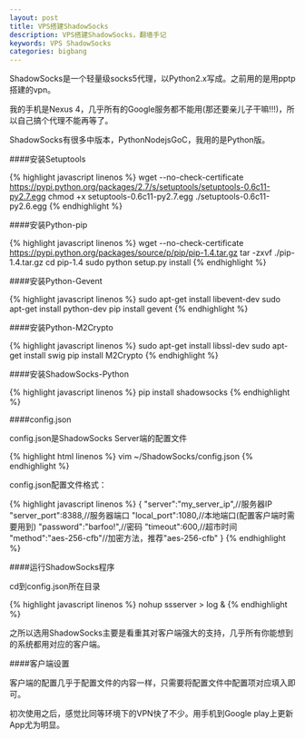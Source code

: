 ```yaml
---
layout: post
title: VPS搭建ShadowSocks
description: VPS搭建ShadowSocks，翻墙手记
keywords: VPS ShadowSocks
categories: bigbang
---
```


ShadowSocks是一个轻量级socks5代理，以Python2.x写成。之前用的是用pptp搭建的vpn。

我的手机是Nexus 4，几乎所有的Google服务都不能用(那还要亲儿子干嘛!!!)，所以自己搞个代理不能再等了。

ShadowSocks有很多中版本，<span class="inpo">Python</span><span class="inpo">Nodejs</span><span class="inpo">Go</span><span class="inpo">C</span>，我用的是<span class="inpo">Python</span>版。

####安装Setuptools

{% highlight javascript linenos %}
wget --no-check-certificate https://pypi.python.org/packages/2.7/s/setuptools/setuptools-0.6c11-py2.7.egg
chmod +x setuptools-0.6c11-py2.7.egg 
./setuptools-0.6c11-py2.6.egg
{% endhighlight %}

####安装Python-pip

{% highlight javascript linenos %}
wget --no-check-certificate https://pypi.python.org/packages/source/p/pip/pip-1.4.tar.gz
tar -zxvf ./pip-1.4.tar.gz
cd pip-1.4
sudo python setup.py install
{% endhighlight %}

####安装Python-Gevent

{% highlight javascript linenos %}
sudo apt-get install libevent-dev
sudo apt-get install python-dev
pip install gevent
{% endhighlight %}

####安装Python-M2Crypto

{% highlight javascript linenos %}
sudo apt-get install libssl-dev
sudo apt-get install swig
pip install M2Crypto
{% endhighlight %}

####安装ShadowSocks-Python

{% highlight javascript linenos %}
pip install shadowsocks
{% endhighlight %}

####config.json

config.json是ShadowSocks Server端的配置文件

{% highlight html linenos %}
vim ~/ShadowSocks/config.json
{% endhighlight %}

config.json配置文件格式：

{% highlight javascript linenos %}
{
"server":"my_server_ip",//服务器IP
"server_port":8388,//服务器端口
"local_port":1080,//本地端口(配置客户端时需要用到)
"password":"barfoo!",//密码
"timeout":600,//超市时间
"method":"aes-256-cfb"//加密方法，推荐"aes-256-cfb"
}
{% endhighlight %}

####运行ShadowSocks程序

cd到config.json所在目录

{% highlight javascript linenos %}
nohup ssserver > log &
{% endhighlight %}

之所以选用ShadowSocks主要是看重其对客户端强大的支持，几乎所有你能想到的系统都用对应的客户端。

####客户端设置

客户端的配置几乎于配置文件的内容一样，只需要将配置文件中配置项对应填入即可。

初次使用之后，感觉比同等环境下的VPN快了不少。用手机到Google play上更新App尤为明显。
